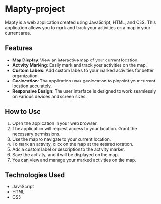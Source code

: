 # Mapty-project

Mapty is a web application created using JavaScript, HTML, and CSS. This application allows you to mark and track your activities on a map in your current area.

## Features

- **Map Display**: View an interactive map of your current location.
- **Activity Marking**: Easily mark and track your activities on the map.
- **Custom Labels**: Add custom labels to your marked activities for better organization.
- **Geolocation**: The application uses geolocation to pinpoint your current location accurately.
- **Responsive Design**: The user interface is designed to work seamlessly on various devices and screen sizes.

## How to Use

1. Open the application in your web browser.
2. The application will request access to your location. Grant the necessary permissions.
3. Use the map to navigate to your current location.
4. To mark an activity, click on the map at the desired location.
5. Add a custom label or description to the activity marker.
6. Save the activity, and it will be displayed on the map.
7. You can view and manage your marked activities on the map.

## Technologies Used

- JavaScript
- HTML
- CSS

